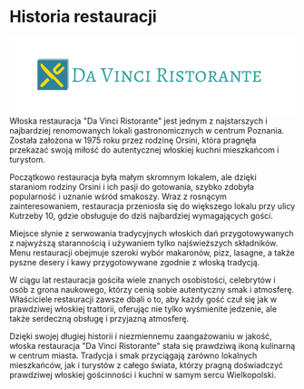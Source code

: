 # Historia restauracji

![logo](img/logo.png)
Włoska restauracja "Da Vinci Ristorante" jest jednym z najstarszych i najbardziej renomowanych lokali gastronomicznych w centrum Poznania. Została założona w 1975 roku przez rodzinę Orsini, która pragnęła przekazać swoją miłość do autentycznej włoskiej kuchni mieszkańcom i turystom.

Początkowo restauracja była małym skromnym lokalem, ale dzięki staraniom rodziny Orsini i ich pasji do gotowania, szybko zdobyła popularność i uznanie wśród smakoszy. Wraz z rosnącym zainteresowaniem, restauracja przeniosła się do większego lokalu przy ulicy Kutrzeby 10, gdzie obsługuje do dziś najbardziej wymagających gości.

Miejsce słynie z serwowania tradycyjnych włoskich dań przygotowywanych z najwyższą starannością i używaniem tylko najświeższych składników. Menu restauracji obejmuje szeroki wybór makaronów, pizz, lasagne, a także pyszne desery i kawy przygotowywane zgodnie z włoską tradycją.

W ciągu lat restauracja gościła wiele znanych osobistości, celebrytów i osób z grona naukowego, którzy cenią sobie autentyczny smak i atmosferę. Właściciele restauracji zawsze dbali o to, aby każdy gość czuł się jak w prawdziwej włoskiej trattorii, oferując nie tylko wyśmienite jedzenie, ale także serdeczną obsługę i przyjazną atmosferę.

Dzięki swojej długiej historii i niezmiennemu zaangażowaniu w jakość, włoska restauracja "Da Vinci Ristorante" stała się prawdziwą ikoną kulinarną w centrum miasta. Tradycja i smak przyciągają zarówno lokalnych mieszkańców, jak i turystów z całego świata, którzy pragną doświadczyć prawdziwej włoskiej gościnności i kuchni w samym sercu Wielkopolski.